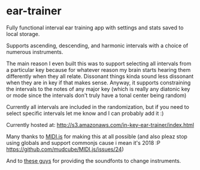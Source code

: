 # ear-trainer

 Fully functional interval ear training app with settings and stats saved to local storage. 
 
 Supports ascending, descending, and harmonic intervals with a choice of numerous instruments.
 
 The main reason I even built this was to support selecting all intervals from a particular key because for whatever reason my brain starts hearing them differently when they all relate. Dissonant things kinda sound less dissonant when they are in key if that makes sense. Anyway, it supports constraining the intervals to the notes of any major key (which is really any diatonic key or mode since the intervals don't truly have a tonal center being random)
 
 Currently all intervals are included in the randomization, but if you need to select specific intervals let me know and I can probably add it :)
 
 Currently hosted at: http://s3.amazonaws.com/in-key-ear-trainer/index.html

Many thanks to [MIDI.js](https://github.com/mudcube/MIDI.js) for making this at all possible (and also pleaz stop using globals and support commonjs cause i mean it's 2018 :P https://github.com/mudcube/MIDI.js/issues/24)

And to [these guys](https://github.com/gleitz/midi-js-soundfonts) for providing the soundfonts to change instruments.

